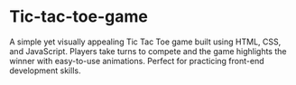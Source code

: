 # Tic-tac-toe-game
A simple yet visually appealing Tic Tac Toe game built using HTML, CSS, and JavaScript. Players take turns to compete  and the game highlights the winner with easy-to-use animations. Perfect for practicing front-end development skills.
